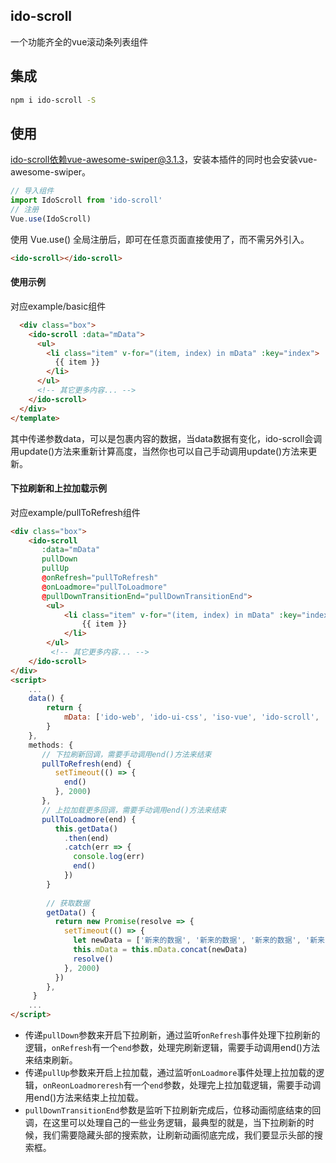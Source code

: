 ## ido-scroll
一个功能齐全的vue滚动条列表组件

## 集成

```bash
npm i ido-scroll -S
```

## 使用

ido-scroll依赖vue-awesome-swiper@3.1.3，安装本插件的同时也会安装vue-awesome-swiper。

```javascript
// 导入组件
import IdoScroll from 'ido-scroll'
// 注册
Vue.use(IdoScroll)
```

使用 Vue.use() 全局注册后，即可在任意页面直接使用了，而不需另外引入。

```html
<ido-scroll></ido-scroll>
```

#### 使用示例

对应example/basic组件

```html
  <div class="box">
    <ido-scroll :data="mData">
      <ul>
        <li class="item" v-for="(item, index) in mData" :key="index">
          {{ item }}
        </li>
      </ul>
      <!-- 其它更多内容... --> 
    </ido-scroll>
  </div>
</template>
```

其中传递参数data，可以是包裹内容的数据，当data数据有变化，ido-scroll会调用update()方法来重新计算高度，当然你也可以自己手动调用update()方法来更新。

#### 下拉刷新和上拉加载示例

对应example/pullToRefresh组件

```html
<div class="box">
    <ido-scroll 
       :data="mData" 
       pullDown 
       pullUp 
       @onRefresh="pullToRefresh" 
       @onLoadmore="pullToLoadmore"
       @pullDownTransitionEnd="pullDownTransitionEnd">
        <ul>
            <li class="item" v-for="(item, index) in mData" :key="index">
                {{ item }}
            </li>
        </ul>
         <!-- 其它更多内容... --> 
    </ido-scroll>
</div>
<script>
    ...
    data() {
        return {
            mData: ['ido-web', 'ido-ui-css', 'iso-vue', 'ido-scroll', 'ido-web', 'ido-ui-css', 'iso-vue', 'ido-scroll']
        }
 	},
	methods: {
       // 下拉刷新回调，需要手动调用end()方法来结束
       pullToRefresh(end) {
          setTimeout(() => {
            end()
          }, 2000)
       },
       // 上拉加载更多回调，需要手动调用end()方法来结束
       pullToLoadmore(end) {
          this.getData()
            .then(end)
            .catch(err => {
              console.log(err)
              end()
            })
        }
        
        // 获取数据
        getData() {
          return new Promise(resolve => {
            setTimeout(() => {
              let newData = ['新来的数据', '新来的数据', '新来的数据', '新来的数据', '新来的数据','新来的数据']
              this.mData = this.mData.concat(newData)
              resolve()
            }, 2000)
          })
        },
 	 }
    ...
</script>
```

- 传递`pullDown`参数来开启下拉刷新，通过监听`onRefresh`事件处理下拉刷新的逻辑，`onRefresh`有一个`end`参数，处理完刷新逻辑，需要手动调用end()方法来结束刷新。
- 传递`pullUp`参数来开启上拉加载，通过监听`onLoadmore`事件处理上拉加载的逻辑，`onReonLoadmoreresh`有一个`end`参数，处理完上拉加载逻辑，需要手动调用end()方法来结束上拉加载。
- `pullDownTransitionEnd`参数是监听下拉刷新完成后，位移动画彻底结束的回调，在这里可以处理自己的一些业务逻辑，最典型的就是，当下拉刷新的时候，我们需要隐藏头部的搜索款，让刷新动画彻底完成，我们要显示头部的搜索框。

